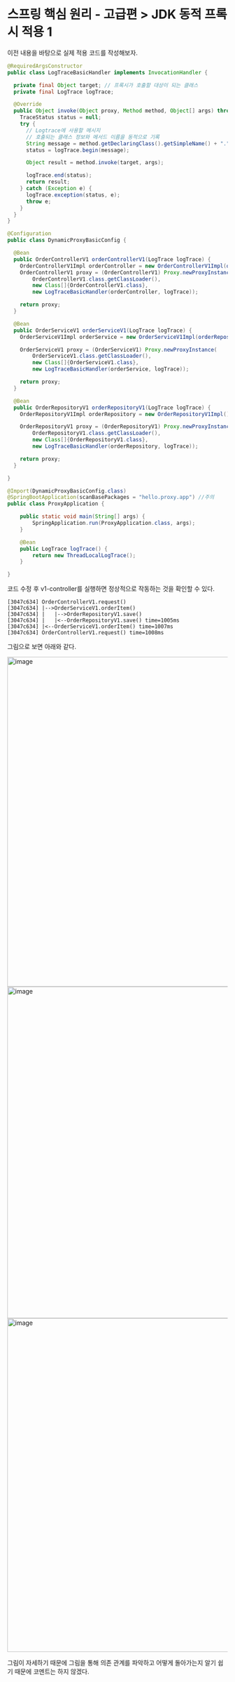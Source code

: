# 스프링 핵심 원리 - 고급편 > JDK 동적 프록시 적용 1
이전 내용을 바탕으로 실제 적용 코드를 작성해보자.

~~~java
@RequiredArgsConstructor
public class LogTraceBasicHandler implements InvocationHandler {

  private final Object target; // 프록시가 호출할 대상이 되는 클래스
  private final LogTrace logTrace;

  @Override
  public Object invoke(Object proxy, Method method, Object[] args) throws Throwable {
    TraceStatus status = null;
    try {
      // Logtrace에 사용할 메시지
      // 호출되는 클래스 정보와 메서드 이름을 동적으로 기록
      String message = method.getDeclaringClass().getSimpleName() + "." + method.getName() + "()";
      status = logTrace.begin(message);

      Object result = method.invoke(target, args);

      logTrace.end(status);
      return result;
    } catch (Exception e) {
      logTrace.exception(status, e);
      throw e;
    }
  }
}
~~~

~~~java
@Configuration
public class DynamicProxyBasicConfig {

  @Bean
  public OrderControllerV1 orderControllerV1(LogTrace logTrace) {
    OrderControllerV1Impl orderController = new OrderControllerV1Impl(orderServiceV1(logTrace));
    OrderControllerV1 proxy = (OrderControllerV1) Proxy.newProxyInstance(
        OrderControllerV1.class.getClassLoader(),
        new Class[]{OrderControllerV1.class},
        new LogTraceBasicHandler(orderController, logTrace));

    return proxy;
  }

  @Bean
  public OrderServiceV1 orderServiceV1(LogTrace logTrace) {
    OrderServiceV1Impl orderService = new OrderServiceV1Impl(orderRepositoryV1(logTrace));

    OrderServiceV1 proxy = (OrderServiceV1) Proxy.newProxyInstance(
        OrderServiceV1.class.getClassLoader(),
        new Class[]{OrderServiceV1.class},
        new LogTraceBasicHandler(orderService, logTrace));

    return proxy;
  }

  @Bean
  public OrderRepositoryV1 orderRepositoryV1(LogTrace logTrace) {
    OrderRepositoryV1Impl orderRepository = new OrderRepositoryV1Impl();

    OrderRepositoryV1 proxy = (OrderRepositoryV1) Proxy.newProxyInstance(
        OrderRepositoryV1.class.getClassLoader(),
        new Class[]{OrderRepositoryV1.class},
        new LogTraceBasicHandler(orderRepository, logTrace));

    return proxy;
  }

}
~~~

~~~java
@Import(DynamicProxyBasicConfig.class)
@SpringBootApplication(scanBasePackages = "hello.proxy.app") //주의
public class ProxyApplication {

	public static void main(String[] args) {
		SpringApplication.run(ProxyApplication.class, args);
	}

	@Bean
	public LogTrace logTrace() {
		return new ThreadLocalLogTrace();
	}

}
~~~

코드 수정 후 v1-controller를 실행하면 정상적으로 작동하는 것을 확인할 수 있다.
~~~
[3047c634] OrderControllerV1.request()
[3047c634] |-->OrderServiceV1.orderItem()
[3047c634] |   |-->OrderRepositoryV1.save()
[3047c634] |   |<--OrderRepositoryV1.save() time=1005ms
[3047c634] |<--OrderServiceV1.orderItem() time=1007ms
[3047c634] OrderControllerV1.request() time=1008ms
~~~

그림으로 보면 아래와 같다.

<img width="752" alt="image" src="https://github.com/user-attachments/assets/b04581c0-4264-43f6-a9af-eb52c27ac9a9">

<img width="756" alt="image" src="https://github.com/user-attachments/assets/57a7c81f-9348-4d78-a7b7-1f043a305924">

<img width="761" alt="image" src="https://github.com/user-attachments/assets/fcd36fea-c26d-41d2-8784-a8e10d2b15e1">

그림이 자세하기 때문에 그림을 통해 의존 관계를 파악하고 어떻게 돌아가는지 알기 쉽기 때문에 코멘트는 하지 않겠다.